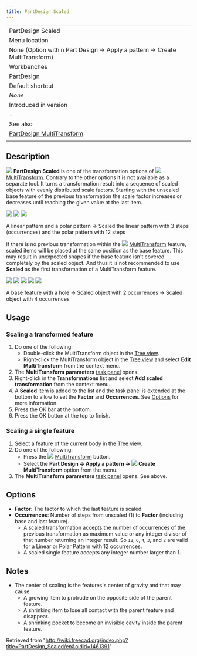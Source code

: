 ```yaml
---
title: PartDesign Scaled
---
```


|                                                                                     |
| ----------------------------------------------------------------------------------- |
| PartDesign Scaled                                                                   |
| Menu location                                                                       |
| None (Option within Part Design → Apply a pattern → Create MultiTransform)          |
| Workbenches                                                                         |
| [PartDesign](/PartDesign_Workbench "PartDesign Workbench")                          |
| Default shortcut                                                                    |
| _None_                                                                              |
| Introduced in version                                                               |
| -                                                                                   |
| See also                                                                            |
| [PartDesign MultiTransform](/PartDesign_MultiTransform "PartDesign MultiTransform") |
|                                                                                     |

## Description

![](/src/assets/images/PartDesign_Scaled.svg) **PartDesign Scaled** is one of the transformation options of ![](/src/assets/images/PartDesign_MultiTransform.svg) [MultiTransform](/PartDesign_MultiTransform "PartDesign MultiTransform"). Contrary to the other options it is not available as a separate tool. It turns a transformation result into a sequence of scaled objects with evenly distributed scale factors. Starting with the unscaled base feature of the previous transformation the scale factor increases or decreases until reaching the given value at the last item.

![](/src/assets/images/PartDesign_Scaled-01.png) ![](/src/assets/images/Button_right.svg) ![](/src/assets/images/PartDesign_Scaled-02.png)

A linear pattern and a polar pattern → Scaled the linear pattern with 3 steps (occurrences) and the polar pattern with 12 steps

If there is no previous transformation within the ![](/src/assets/images/PartDesign_MultiTransform.svg) [MultiTransform](/PartDesign_MultiTransform "PartDesign MultiTransform") feature, scaled items will be placed at the same position as the base feature. This may result in unexpected shapes if the base feature isn't covered completely by the scaled object. And thus it is not recommended to use **Scaled** as the first transformation of a MultiTransform feature.

![](/src/assets/images/PartDesign_Scaled-03.png) ![](/src/assets/images/Button_right.svg)
![](/src/assets/images/PartDesign_Scaled-04.png) ![](/src/assets/images/Button_right.svg)
![](/src/assets/images/PartDesign_Scaled-05.png)

A base feature with a hole → Scaled object with 2 occurrences → Scaled object with 4 occurrences

## Usage

### Scaling a transformed feature

1. Do one of the following:
   - Double-click the MultiTransform object in the [Tree view](/Tree_view "Tree view").
   - Right-click the MultiTransform object in the [Tree view](/Tree_view "Tree view") and select **Edit MultiTransform** from the context menu.
2. The **MultiTransform parameters** [task panel](/Task_panel "Task panel") opens.
3. Right-click in the **Transformations** list and select **Add scaled transformation** from the context menu.
4. A **Scaled** item is added to the list and the task panel is extended at the bottom to allow to set the **Factor** and **Occurrences**. See [Options](#Options) for more information.
5. Press the OK bar at the bottom.
6. Press the OK button at the top to finish.

### Scaling a single feature

1. Select a feature of the current body in the [Tree view](/Tree_view "Tree view").
2. Do one of the following:
   - Press the ![](/src/assets/images/PartDesign_MultiTransform.svg) [MultiTransform](/PartDesign_MultiTransform "PartDesign MultiTransform") button.
   - Select the **Part Design → Apply a pattern → ![](/src/assets/images/PartDesign_MultiTransform.svg) Create MultiTransform** option from the menu.
3. The **MultiTransform parameters** [task panel](/Task_panel "Task panel") opens. See above.

## Options

- **Factor**: The factor to which the last feature is scaled.
- **Occurrences**: Number of steps from unscaled (1) to **Factor** (including base and last feature).
  - A scaled transformation accepts the number of occurrences of the previous transformation as maximum value or any integer divisor of that number returning an integer result. So `12`, `6`, `4`, `3`, and `2` are valid for a Linear or Polar Pattern with 12 occurrences.
  - A scaled single feature accepts any integer number larger than 1.

## Notes

- The center of scaling is the features's center of gravity and that may cause:
  - A growing item to protrude on the opposite side of the parent feature.
  - A shrinking item to lose all contact with the parent feature and disappear.
  - A shrinking pocket to become an invisible cavity inside the parent feature.

Retrieved from "<http://wiki.freecad.org/index.php?title=PartDesign_Scaled/en&oldid=1461391>"

